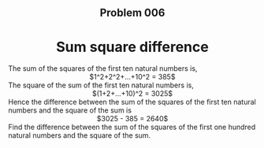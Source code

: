 <h2 align='center'>Problem 006</h2>
<h1 align='center'>Sum square difference</h1>
The sum of the squares of the first ten natural numbers is,
<br>
<center>
    $1^2+2^2+...+10^2 = 385$
</center>
The square of the sum of the first ten natural numbers is,

<center>
    $(1+2+...+10)^2 = 3025$
</center>
Hence the difference between the sum of the squares of the first ten natural numbers and the square of the sum is<br>

<center>
    $3025 - 385 = 2640$
</center>
Find the difference between the sum of the squares of the first one hundred natural numbers and the square of the sum.
